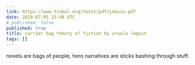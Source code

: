 ```yaml
---
link: https://www.trabal.org/texts/pdf/LeGuin.pdf
date: 2019-07-05 15:48 UTC
# published: false
published: true
title: carrier bag theory of fiction by ursula leguin
tags: []
---
```


novels are bags of people, hero narratives are sticks bashing through stuff.
